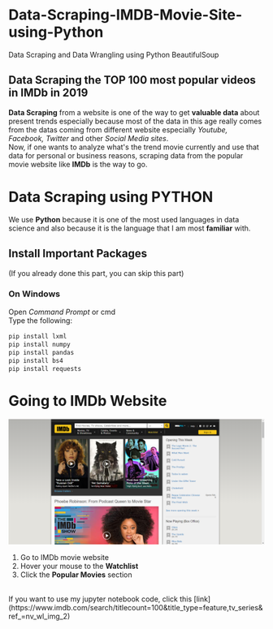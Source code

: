 # Data-Scraping-IMDB-Movie-Site-using-Python
Data Scraping and Data Wrangling using Python BeautifulSoup

## Data Scraping the TOP 100 most popular videos in IMDb in 2019
<b>Data Scraping</b> from a website is one of the way to get <b>valuable data</b> about present trends especially because most of the data in this age really comes from the datas coming from different website especially <i>Youtube, Facebook, Twitter</i> and other <i>Social Media sites</i>.<br>
Now, if one wants to analyze what's the trend movie currently and use that data for personal or business reasons, scraping data from the popular movie website like <b>IMDb</b> is the way to go.

# Data Scraping using PYTHON
We use <b>Python</b> because it is one of the most used languages in data science and also because it is the language that I am most <b>familiar</b> with.
## Install Important Packages 
(If you already done this part, you can skip this part)
<br>
### On Windows
Open <i>Command Prompt</i> or cmd<br>
Type the following:
```
pip install lxml
pip install numpy
pip install pandas
pip install bs4
pip install requests
```

# Going to IMDb Website
![image](https://github.com/Reljod/Data-Scraping-IMDB-Movie-Site-using-Python/blob/master/imdb/imdbmain.png)
1. Go to IMDb movie website
2. Hover your mouse to the <b>Watchlist</b>
3. Click the <b>Popular Movies</b> section
<br>
If you want to use my jupyter notebook code, click this [link](https://www.imdb.com/search/titlecount=100&title_type=feature,tv_series&ref_=nv_wl_img_2)

##
